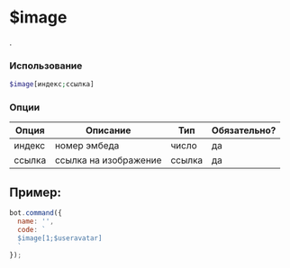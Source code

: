 # $image

.

### Использование
 
```php
$image[индекс;ссылка]
```

### Опции


| Опция | Описание | Тип | Обязательно? |
|--------|-------------|------|----------|
| индекс | номер эмбеда | число | да |
| ссылка | ссылка на изображение | ссылка | да |


## Пример:

```javascript
bot.command({
  name: '',
  code: `
  $image[1;$useravatar]
  `
});
```
